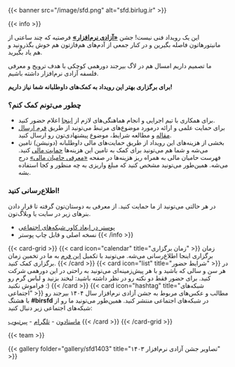 ---
---

{{< banner src="/image/sfd.png" alt="sfd.birlug.ir" >}}

{{< info >}}

این یک رویداد فنی نیست! جشن [**«آزادی نرم‌افزار»**](https://digitalfreedoms.org/fa/sfd) فرصتیه که چند ساعتی از مانیتورهاتون فاصله بگیرین و در کنار جمعی از آدم‌های هم‌فازتون هم خوش بگذرونید و هم یاد بگیرید.

ما تصمیم داریم امسال هم در لاگ بیرجند دورهمی کوچکی با هدف ترویج و معرفی فلسفه آزادی نرم‌افزار داشته باشیم.

**برای برگزاری بهتر این رویداد به کمک‌های داوطلبانه شما نیاز داریم!**

### چطور می‌تونم کمک کنم؟

- برای همکاری با تیم اجرایی و انجام هماهنگی‌های لازم از [اینجا](/staff) اعلام حضور کنید.
- برای حمایت علمی و ارائه درمورد موضوع‌های مرتبط می‌تونید از طریق [فرم ارسال مقاله](/call-for-paper) و مطالعه شرایط، موضوع پیشنهادی‌تون رو ارسال کنید.
- بخشی از هزینه‌های این رویداد از طریق حمایت‌های مالی داوطلبانه (دونیشن) تامین می‌شه و شما هم می‌تونید برای کمک به تامین این هزینه‌ها [حمایت مالی](/donation) کنید. فهرست حامیان مالی به همراه ریز هزینه‌ها در صفحه [«معرفی حامیان مالی»](/sponsors) درج می‌شه. همین‌طور می‌تونید مشخص کنید که مبلغ واریزی به چه منظور و کجا استفاده بشه.

### اطلاع‌رسانی کنید!
در هر حالتی می‌تونید از ما حمایت کنید. از معرفی به دوستان‌تون گرفته تا قرار دادن بنرهای زیر در سایت یا وبلاگ‌تون.
- [پوستر در ابعاد کاور شبکه‌های اجتماعی](/image/sfd.png)
- نسخه اصلی و قابل چاپ پوستر
{{< /info >}}

{{< card-grid >}}
{{< card icon="calendar" title="زمان برگزاری" >}}
زمان برگزاری اینجا اطلاع‌رسانی می‌شه.
می‌تونید با تکمیل [این فرم](https://form.ir) به ما در تخمین زمان برگزاری کمک کنید.
{{< /card >}}
{{< card icon="list" title="شرایط حضور" >}}
در هر سن و سالی که باشید و با هر پیش‌زمینه‌ای می‌تونید به راحتی در این دورهمی شرکت کنید. برای حضور فقط دو نکته رو در نظر داشته باشید:
لبخند بزنید و لباس گرم رو فراموش نکنید :)
{{< /card >}}
{{< card icon="hashtag" title="شبکه‌های اجتماعی" >}}
مطالب و عکس‌های مربوط به جشن آزادی نرم‌افزار سال ۱۴۰۴ بیرجند رو با هشتگ **#birsfd** در شبکه‌های اجتماعی منتشر کنید. همین‌طور می‌تونید ما رو از شبکه‌های اجتماعی زیر دنبال کنید:

[ماستادون](khiar.net/@BirLug) - [تلگرام](https://t.me/birlug) - [پیرتیوب](https://tubedu.org/c/birlug)
{{< /card >}}
{{< /card-grid >}}

{{< team >}}

{{< gallery folder="gallery/sfd1403" title="تصاویر جشن آزادی نرم‌افزار ۱۴۰۳" >}}

